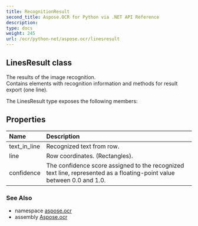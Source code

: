 ```yaml
---
title: RecognitionResult
second_title: Aspose.OCR for Python via .NET API Reference
description: 
type: docs
weight: 245
url: /ocr/python-net/aspose.ocr/linesresult
---
```


## LinesResult class

The results of the image recognition.<br/>            Contains elements with recognition information and methods for result export (one line).

The LinesResult type exposes the following members:
## Properties
| Name | Description |
| :- | :- |
|text_in_line|Recognized text from row.|
|line|Row coordinates. (Rectangles).|
|confidence|The confidence score assigned to the recognized text line, represented as a floating-point value between 0.0 and 1.0.|

### See Also

* namespace [aspose.ocr](/ocr/python-net/aspose.ocr/)
* assembly [Aspose.ocr](/ocr/python-net/)

